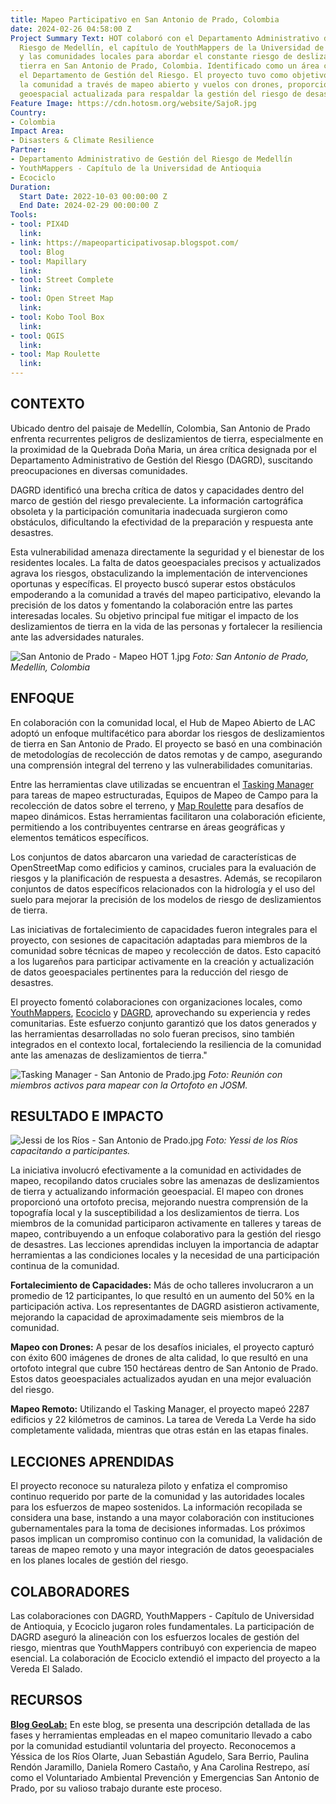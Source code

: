 ```yaml
---
title: Mapeo Participativo en San Antonio de Prado, Colombia
date: 2024-02-26 04:58:00 Z
Project Summary Text: HOT colaboró con el Departamento Administrativo de Gestión del
  Riesgo de Medellín, el capítulo de YouthMappers de la Universidad de Antioquia,
  y las comunidades locales para abordar el constante riesgo de deslizamientos de
  tierra en San Antonio de Prado, Colombia. Identificado como un área crítica por
  el Departamento de Gestión del Riesgo. El proyecto tuvo como objetivo fortalecer
  la comunidad a través de mapeo abierto y vuelos con drones, proporcionando información
  geoespacial actualizada para respaldar la gestión del riesgo de desastres.
Feature Image: https://cdn.hotosm.org/website/SajoR.jpg
Country:
- Colombia
Impact Area:
- Disasters & Climate Resilience
Partner:
- Departamento Administrativo de Gestión del Riesgo de Medellín
- YouthMappers - Capítulo de la Universidad de Antioquia
- Ecociclo
Duration:
  Start Date: 2022-10-03 00:00:00 Z
  End Date: 2024-02-29 00:00:00 Z
Tools:
- tool: PIX4D
  link: 
- link: https://mapeoparticipativosap.blogspot.com/
  tool: Blog
- tool: Mapillary
  link: 
- tool: Street Complete
  link: 
- tool: Open Street Map
  link: 
- tool: Kobo Tool Box
  link: 
- tool: QGIS
  link: 
- tool: Map Roulette
  link: 
---
```


## **CONTEXTO**
Ubicado dentro del paisaje de Medellín, Colombia, San Antonio de Prado enfrenta recurrentes peligros de deslizamientos de tierra, especialmente en la proximidad de la Quebrada Doña Maria, un área crítica designada por el Departamento Administrativo de Gestión del Riesgo (DAGRD), suscitando preocupaciones en diversas comunidades.

DAGRD identificó una brecha crítica de datos y capacidades dentro del marco de gestión del riesgo prevaleciente. La información cartográfica obsoleta y la participación comunitaria inadecuada surgieron como obstáculos, dificultando la efectividad de la preparación y respuesta ante desastres.

Esta vulnerabilidad amenaza directamente la seguridad y el bienestar de los residentes locales. La falta de datos geoespaciales precisos y actualizados agrava los riesgos, obstaculizando la implementación de intervenciones oportunas y específicas. El proyecto buscó superar estos obstáculos empoderando a la comunidad a través del mapeo participativo, elevando la precisión de los datos y fomentando la colaboración entre las partes interesadas locales. Su objetivo principal fue mitigar el impacto de los deslizamientos de tierra en la vida de las personas y fortalecer la resiliencia ante las adversidades naturales.

![San Antonio de Prado - Mapeo HOT 1.jpg](https://cdn.hotosm.org/website/San+Antonio+de+Prado+-+Mapeo+HOT+1.jpg)
*Foto: San Antonio de Prado, Medellín, Colombia*

## **ENFOQUE**

En colaboración con la comunidad local, el Hub de Mapeo Abierto de LAC adoptó un enfoque multifacético para abordar los riesgos de deslizamientos de tierra en San Antonio de Prado. El proyecto se basó en una combinación de metodologías de recolección de datos remotas y de campo, asegurando una comprensión integral del terreno y las vulnerabilidades comunitarias.

Entre las herramientas clave utilizadas se encuentran el [Tasking Manager](https://tasks.hotosm.org/) para tareas de mapeo estructuradas, Equipos de Mapeo de Campo para la recolección de datos sobre el terreno, y [Map Roulette](https://maproulette.org/) para desafíos de mapeo dinámicos. Estas herramientas facilitaron una colaboración eficiente, permitiendo a los contribuyentes centrarse en áreas geográficas y elementos temáticos específicos.

Los conjuntos de datos abarcaron una variedad de características de OpenStreetMap como edificios y caminos, cruciales para la evaluación de riesgos y la planificación de respuesta a desastres. Además, se recopilaron conjuntos de datos específicos relacionados con la hidrología y el uso del suelo para mejorar la precisión de los modelos de riesgo de deslizamientos de tierra.

Las iniciativas de fortalecimiento de capacidades fueron integrales para el proyecto, con sesiones de capacitación adaptadas para miembros de la comunidad sobre técnicas de mapeo y recolección de datos. Esto capacitó a los lugareños para participar activamente en la creación y actualización de datos geoespaciales pertinentes para la reducción del riesgo de desastres.

El proyecto fomentó colaboraciones con organizaciones locales, como [YouthMappers](https://www.youthmappers.org/post/algunos-proyectos-de-youthmappers-comunidad-latam), [Ecociclo](https://ecociclo.com.co/) y [DAGRD](https://www.medellin.gov.co/es/dagrd/), aprovechando su experiencia y redes comunitarias. Este esfuerzo conjunto garantizó que los datos generados y las herramientas desarrolladas no solo fueran precisos, sino también integrados en el contexto local, fortaleciendo la resiliencia de la comunidad ante las amenazas de deslizamientos de tierra."

![Tasking Manager - San Antonio de Prado.jpg](https://cdn.hotosm.org/website/Tasking+Manager+-+San+Antonio+de+Prado.jpg)
*Foto: Reunión con miembros activos para mapear con la Ortofoto en JOSM.*

## **RESULTADO E IMPACTO**

![Jessi de los Ríos - San Antonio de Prado.jpg](/uploads/Jessi%20de%20los%20Ri%CC%81os%20-%20San%20Antonio%20de%20Prado.jpg)
*Foto: Yessi de los Ríos capacitando a participantes.*

La iniciativa involucró efectivamente a la comunidad en actividades de mapeo, recopilando datos cruciales sobre las amenazas de deslizamientos de tierra y actualizando información geoespacial. El mapeo con drones proporcionó una ortofoto precisa, mejorando nuestra comprensión de la topografía local y la susceptibilidad a los deslizamientos de tierra. Los miembros de la comunidad participaron activamente en talleres y tareas de mapeo, contribuyendo a un enfoque colaborativo para la gestión del riesgo de desastres. Las lecciones aprendidas incluyen la importancia de adaptar herramientas a las condiciones locales y la necesidad de una participación continua de la comunidad.

**Fortalecimiento de Capacidades:** Más de ocho talleres involucraron a un promedio de 12 participantes, lo que resultó en un aumento del 50% en la participación activa. Los representantes de DAGRD asistieron activamente, mejorando la capacidad de aproximadamente seis miembros de la comunidad.

**Mapeo con Drones:** A pesar de los desafíos iniciales, el proyecto capturó con éxito 600 imágenes de drones de alta calidad, lo que resultó en una ortofoto integral que cubre 150 hectáreas dentro de San Antonio de Prado. Estos datos geoespaciales actualizados ayudan en una mejor evaluación del riesgo.

**Mapeo Remoto:** Utilizando el Tasking Manager, el proyecto mapeó 2287 edificios y 22 kilómetros de caminos. La tarea de Vereda La Verde ha sido completamente validada, mientras que otras están en las etapas finales.

## **LECCIONES APRENDIDAS**
El proyecto reconoce su naturaleza piloto y enfatiza el compromiso continuo requerido por parte de la comunidad y las autoridades locales para los esfuerzos de mapeo sostenidos. La información recopilada se considera una base, instando a una mayor colaboración con instituciones gubernamentales para la toma de decisiones informadas. Los próximos pasos implican un compromiso continuo con la comunidad, la validación de tareas de mapeo remoto y una mayor integración de datos geoespaciales en los planes locales de gestión del riesgo.

## **COLABORADORES**
Las colaboraciones con DAGRD, YouthMappers - Capítulo de Universidad de Antioquia, y Ecociclo jugaron roles fundamentales. La participación de DAGRD aseguró la alineación con los esfuerzos locales de gestión del riesgo, mientras que YouthMappers contribuyó con experiencia de mapeo esencial. La colaboración de Ecociclo extendió el impacto del proyecto a la Vereda El Salado.

## **RECURSOS**
[**Blog GeoLab:**](https://mapeoparticipativosap.blogspot.com/) En este blog, se presenta una descripción detallada de las fases y herramientas empleadas en el mapeo comunitario llevado a cabo por la comunidad estudiantil voluntaria del proyecto. Reconocemos a Yéssica de los Ríos Olarte, Juan Sebastián Agudelo, Sara Berrio, Paulina Rendón Jaramillo, Daniela Romero Castaño, y Ana Carolina Restrepo, así como el Voluntariado Ambiental Prevención y Emergencias San Antonio de Prado,  por su valioso trabajo durante este proceso.
